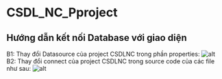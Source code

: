 # CSDL_NC_Pproject
## Hướng dẫn kết nối Database với giao diện
B1: Thay đổi Datasource của project CSDLNC trong phần properties: 
![alt](https://imgur.com/a/DN2Onwz)
B2: Thay đổi connect của project CSDLNC trong source code của các file như sau: 
![alt](https://imgur.com/a/kI3u26T)

